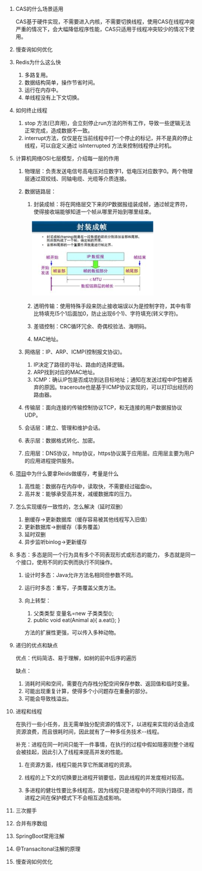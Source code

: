1. CAS的什么场景适用

   CAS基于硬件实现，不需要进入内核，不需要切换线程，使用CAS在线程冲突严重的情况下，会大幅降低程序性能，CAS只适用于线程冲突较少的情况下使用。

2. 慢查询如何优化

3. Redis为什么这么快

   1. 多路复用。
   2. 数据结构简单，操作节省时间。
   3. 运行在内存中。
   4. 单线程没有上下文切换。

4. 如何终止线程

   1. stop 方法(已弃用)，会立刻停止run方法的所有工作，导致一些逻辑无法正常完成，造成数据不一致。
   2. interrupt方法，仅仅是在当前线程中打一个停止的标记，并不是真的停止线程，可以自定义通过 isInterrupted 方法来控制线程停止时机。

5. 计算机网络OSI七层模型，介绍每一层的作用 

   1. 物理层：负责发送电信号高电压对应数字1，低电压对应数字0。两个物理层通过双绞线、同轴电缆、光缆等介质连接。

   2. 数据链路层：

      1. 封装成帧：将在网络层交下来的IP数据报组装成帧，通过帧定界符，使得接收端能够知道一个帧从哪里开始到哪里结束。

         <img src="https://raw.githubusercontent.com/jjames567/picture/main/image-20210911201948175.png" alt="image-20210911201948175" style="zoom: 50%; margin-left:-10px" />

      2. 透明传输：使用特殊手段来防止接收端误以为是控制字符，其中有零比特填充(5个1后面加0，防止出现6个1)、字符填充(转义字符)。

      3. 差错控制：CRC循环冗余、奇偶校验法、海明码。

      4. MAC地址。

   3. 网络层：IP、ARP、ICMP(控制报文协议)。
      1. IP决定了路径的寻址、路由的选择逻辑。
      2. ARP找到对应的MAC地址。
      3. ICMP：确认IP包是否成功到达目标地址；通知在发送过程中IP包被丢弃的原因。traceroute也是基于ICMP协议实现的，可以打印出经历的路由器。
   4. 传输层：面向连接的传输控制协议TCP，和无连接的用户数据报协议UDP。
   5. 会话层：建立、管理和维护会话。
   6. 表示层：数据格式转化、加密。
   7. 应用层：DNS协议，http协议，https协议属于应用层。应用层主要为用户的应用进程提供服务。

6. [项目](https://www.nowcoder.com/jump/super-jump/word?word=项目)中为什么要拿Reids做缓存，考量是什么

   1. 高性能：数据存在内存中，读取快，不需要经过磁盘io。
   2. 高并发：能够承受高并发，减缓数据库的压力。

7. 怎么实现缓存一致性的，怎么解决（延时双删）

   1. 删缓存->更新数据库（缓存容易被其他线程写入旧值）
   2. 更新数据库->删缓存（事务覆盖）
   3. 延时双删
   4. 异步监听binlog->更新缓存

8. 多态：多态是同一个行为具有多个不同表现形式或形态的能力， 多态就是同一个接口，使用不同的实例而执行不同操作。

   1. 设计时多态：Java允许方法名相同但参数不同。

   2. 运行时多态：重写，子类覆盖父类方法。

   3. 向上转型：

      1. 父类类型 变量名=new 子类类型();
      2. public void eat(Animal a){
             a.eat();
         }

      方法的扩展性更强，可以传入多种动物。

9. 递归的优点和缺点

   优点：代码简洁、易于理解，如树的前中后序的遍历

   缺点：

   1. 消耗时间和空间，需要在内存栈分配空间保存参数、返回值和临时变量。
   2. 可能出现重复计算，使得多个小问题存在重叠的部分。
   3. 可能会导致栈溢出。

10. 进程和线程

    在执行一些小任务，且无需单独分配资源的情况下，以进程来实现的话会造成资源浪费，而且很耗时间，因此就有了一种多任务技术--线程。

    补充：进程在同一时间只能干一件事情，在执行的过程中假如阻塞则整个进程会被挂起，因此引入了线程来提高并发的性能。

    1. 在资源方面，线程只能共享它所属进程的资源。

    2. 线程的上下文的切换要比进程开销要低，因此线程的并发度相对较高。
    3. 多进程的健壮性要比多线程高，因为线程只是进程中的不同执行路径，而进程之间在保护模式下不会相互造成影响。

11. 三次握手

12. 合并有序数组

13. SpringBoot常用注解

14. @Transacitonal注解的原理

15. 慢查询如何优化

